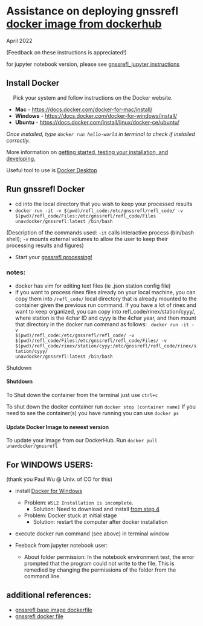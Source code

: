 # Assistance on deploying gnssrefl [docker image from dockerhub](https://hub.docker.com/repository/docker/unavdocker/gnssrefl)
April 2022

(Feedback on these instructions is appreciated!)

for jupyter notebook version, please see [gnssrefl_jupyter instructions](https://www.unavco.org/gitlab/gnss_reflectometry/gnssrefl_jupyter)
## Install Docker
&ensp;&ensp; Pick your system and follow instructions on the Docker website. 
* **Mac** - https://docs.docker.com/docker-for-mac/install/ 
* **Windows** - https://docs.docker.com/docker-for-windows/install/ 
* **Ubuntu** - https://docs.docker.com/install/linux/docker-ce/ubuntu/ 

*Once installed, type `docker run hello-world` in terminal to check if installed correctly.*

More information on [getting started, testing your installation, and developing.](https://docs.docker.com/get-started/) 

Useful tool to use is [Docker Desktop](https://www.docker.com/products/docker-desktop)

## Run gnssrefl Docker
* cd into the local directory that you wish to keep your processed results
* <code>docker run -it -v $(pwd)/refl_code:/etc/gnssrefl/refl_code/ -v $(pwd)/refl_code/Files:/etc/gnssrefl/refl_code/Files unavdocker/gnssrefl:latest /bin/bash</code>

(Description of the commands used:  <code>-it</code> calls interactive process (bin/bash shell); <code>-v</code> mounts external volumes to allow the user to keep their processing results and figures)

* Start your [gnssrefl processing!](https://github.com/kristinemlarson/gnssrefl#iv-rinex2snr---extracting-snr-data-from-rinex-files-)

### notes:
* docker has vim for editing text files (ie .json station config file)
* if you want to process rinex files already on your local machine, you can copy them into <code>/refl_code/</code> local directory that is already mounted to the container given the previous run command.  If you have a lot of rinex and want to keep organized, you can copy into refl_code/rinex/station/cyyy/, where station is the 4char ID and cyyy is the 4char year, and then mount that directory in the docker run command as follows: <code> docker run -it -v $(pwd)/refl_code:/etc/gnssrefl/refl_code/ -v $(pwd)/refl_code/Files:/etc/gnssrefl/refl_code/Files/ -v $(pwd)/refl_code/rinex/station/cyyy:/etc/gnssrefl/refl_code/rinex/station/cyyy/ unavdocker/gnssrefl:latest /bin/bash </code>

Shutdown 

#### Shutdown <a name="Shutdown"></a>
To Shut down the container from the terminal just use `ctrl+c`

To shut down the docker container run `docker stop [container name]`
If you need to see the container(s) you have running you can use `docker ps`

#### Update Docker Image to newest version <a name="Update Docker"></a>
To update your Image from our DockerHub. Run `docker pull unavdocker/gnssrefl`


## For WINDOWS USERS:
(thank you Paul Wu @ Univ. of CO for this)
* install [Docker for Windows](https://desktop.docker.com/win/main/amd64/Docker%20Desktop%20Installer.exe)
	* Problem: <code>WSL2 Installation is incomplete</code>.  
		* Solution: Need to download and install [from step 4](https://docs.microsoft.com/en-us/windows/wsl/install-manual#step-4---download-the-linux-kernel-update-package)
	* Problem: Docker stuck at initial stage
		* Solution: restart the computer after docker installation


* execute docker run command (see above) in terminal window
* Feeback from jupyter notebook user:
	* About folder permission: In the notebook environment test, the error prompted that the program could not write to the file.  This is remedied by changing the permissions of the folder from the command line.

## additional references:
* [gnssrefl base image dockerfile](https://gitlab.com/gnss_reflectometry/gnssrefl_docker_base_img/-/blob/master/Dockerfile)
* [gnssrefl docker file](https://github.com/kristinemlarson/gnssrefl/blob/master/Dockerfile)


